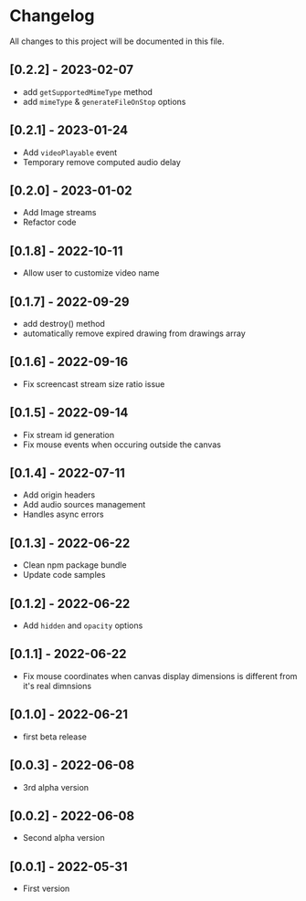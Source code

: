 # Changelog
All changes to this project will be documented in this file.

## [0.2.2] - 2023-02-07
- add `getSupportedMimeType` method
- add `mimeType` & `generateFileOnStop` options

## [0.2.1] - 2023-01-24
- Add `videoPlayable` event
- Temporary remove computed audio delay

## [0.2.0] - 2023-01-02
- Add Image streams
- Refactor code

## [0.1.8] - 2022-10-11
- Allow user to customize video name

## [0.1.7] - 2022-09-29
- add destroy() method
- automatically remove expired drawing from drawings array

## [0.1.6] - 2022-09-16
- Fix screencast stream size ratio issue

## [0.1.5] - 2022-09-14
- Fix stream id generation
- Fix mouse events when occuring outside the canvas

## [0.1.4] - 2022-07-11
- Add origin headers
- Add audio sources management
- Handles async errors

## [0.1.3] - 2022-06-22
- Clean npm package bundle
- Update code samples

## [0.1.2] - 2022-06-22
- Add `hidden` and `opacity` options
  
## [0.1.1] - 2022-06-22
- Fix mouse coordinates when canvas display dimensions is different from it's real dimnsions

## [0.1.0] - 2022-06-21
- first beta release

## [0.0.3] - 2022-06-08
- 3rd alpha version


## [0.0.2] - 2022-06-08
- Second alpha version


## [0.0.1] - 2022-05-31
- First version
